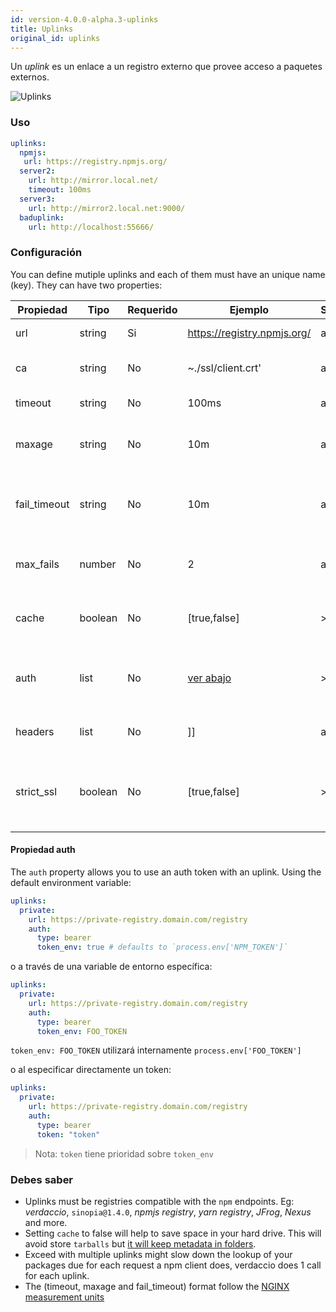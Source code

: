 ```yaml
---
id: version-4.0.0-alpha.3-uplinks
title: Uplinks
original_id: uplinks
---
```

Un *uplink* es un enlace a un registro externo que provee acceso a paquetes externos.

![Uplinks](/img/uplinks.png)

### Uso

```yaml
uplinks:
  npmjs:
   url: https://registry.npmjs.org/
  server2:
    url: http://mirror.local.net/
    timeout: 100ms
  server3:
    url: http://mirror2.local.net:9000/
  baduplink:
    url: http://localhost:55666/
```

### Configuración

You can define mutiple uplinks and each of them must have an unique name (key). They can have two properties:

| Propiedad    | Tipo    | Requerido | Ejemplo                               | Soporte | Descripción                                                                                                                       | Por Defecto |
| ------------ | ------- | --------- | ------------------------------------- | ------- | --------------------------------------------------------------------------------------------------------------------------------- | ----------- |
| url          | string  | Si        | https://registry.npmjs.org/           | all     | El dominio del registro                                                                                                           | npmjs       |
| ca           | string  | No        | ~./ssl/client.crt'                    | all     | Ubicación del certificado SSL                                                                                                     | Desactivado |
| timeout      | string  | No        | 100ms                                 | all     | timeout por petición                                                                                                              | 30s         |
| maxage       | string  | No        | 10m                                   | all     | limite máximo de fallos de cada petición                                                                                          | 2m          |
| fail_timeout | string  | No        | 10m                                   | all     | define el tiempo máximo cuando una petición falla                                                                                 | 5m          |
| max_fails    | number  | No        | 2                                     | all     | limite máximo de fallos de cada petición                                                                                          | 2           |
| cache        | boolean | No        | [true,false]                          | >= 2.1  | cache all remote tarballs in storage                                                                                              | true        |
| auth         | list    | No        | [ver abajo](uplinks.md#auth-property) | >= 2.5  | asigna el encabezado 'Autorización' [más información](http://blog.npmjs.org/post/118393368555/deploying-with-npm-private-modules) | desactivado |
| headers      | list    | No        | ]]                                    | all     | listado de encabezados por uplink                                                                                                 | desactivado |
| strict_ssl   | boolean | No        | [true,false]                          | >= 3.0  | Es verdadero, requiere que el certificado SSL sea válido.                                                                         | true        |

#### Propiedad auth

The `auth` property allows you to use an auth token with an uplink. Using the default environment variable:

```yaml
uplinks:
  private:
    url: https://private-registry.domain.com/registry
    auth:
      type: bearer
      token_env: true # defaults to `process.env['NPM_TOKEN']`
```

o a través de una variable de entorno específica:

```yaml
uplinks:
  private:
    url: https://private-registry.domain.com/registry
    auth:
      type: bearer
      token_env: FOO_TOKEN
```

`token_env: FOO_TOKEN` utilizará internamente `process.env['FOO_TOKEN']`

o al especificar directamente un token:

```yaml
uplinks:
  private:
    url: https://private-registry.domain.com/registry
    auth:
      type: bearer
      token: "token"
```

> Nota: `token` tiene prioridad sobre `token_env`

### Debes saber

* Uplinks must be registries compatible with the `npm` endpoints. Eg: *verdaccio*, `sinopia@1.4.0`, *npmjs registry*, *yarn registry*, *JFrog*, *Nexus* and more.
* Setting `cache` to false will help to save space in your hard drive. This will avoid store `tarballs` but [it will keep metadata in folders](https://github.com/verdaccio/verdaccio/issues/391).
* Exceed with multiple uplinks might slow down the lookup of your packages due for each request a npm client does, verdaccio does 1 call for each uplink.
* The (timeout, maxage and fail_timeout) format follow the [NGINX measurement units](http://nginx.org/en/docs/syntax.html)